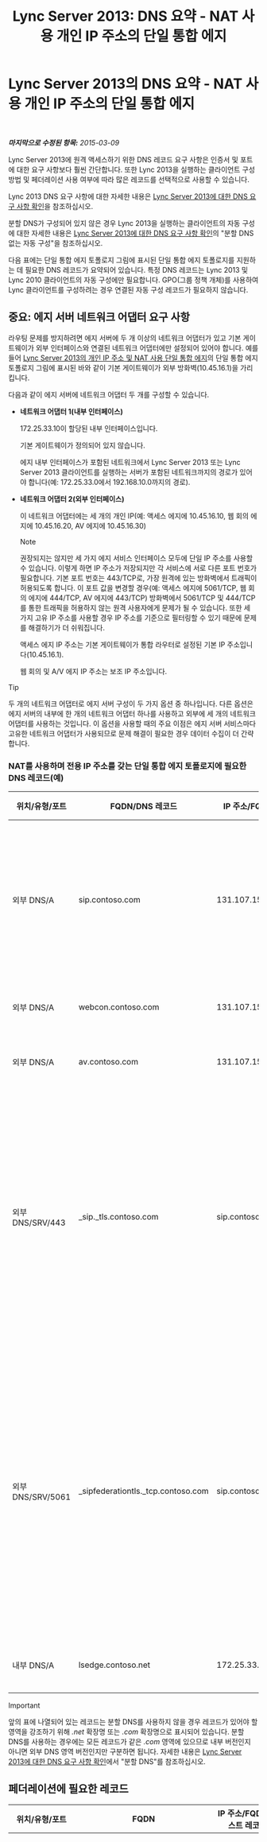 ﻿---
title: 'Lync Server 2013: DNS 요약 - NAT 사용 개인 IP 주소의 단일 통합 에지'
TOCTitle: DNS 요약 - NAT 사용 개인 IP 주소의 단일 통합 에지
ms:assetid: a7e5d792-f397-45e5-af85-20d0f4bf405f
ms:mtpsurl: https://technet.microsoft.com/ko-kr/library/Gg412787(v=OCS.15)
ms:contentKeyID: 49304641
ms.date: 08/24/2015
mtps_version: v=OCS.15
ms.translationtype: HT
---

# Lync Server 2013의 DNS 요약 - NAT 사용 개인 IP 주소의 단일 통합 에지

 

_**마지막으로 수정된 항목:** 2015-03-09_

Lync Server 2013에 원격 액세스하기 위한 DNS 레코드 요구 사항은 인증서 및 포트에 대한 요구 사항보다 훨씬 간단합니다. 또한 Lync 2013을 실행하는 클라이언트 구성 방법 및 페더레이션 사용 여부에 따라 많은 레코드를 선택적으로 사용할 수 있습니다.

Lync 2013 DNS 요구 사항에 대한 자세한 내용은 [Lync Server 2013에 대한 DNS 요구 사항 확인](lync-server-2013-determine-dns-requirements.md)을 참조하십시오.

분할 DNS가 구성되어 있지 않은 경우 Lync 2013을 실행하는 클라이언트의 자동 구성에 대한 자세한 내용은 [Lync Server 2013에 대한 DNS 요구 사항 확인](lync-server-2013-determine-dns-requirements.md)의 "분할 DNS 없는 자동 구성"을 참조하십시오.

다음 표에는 단일 통합 에지 토폴로지 그림에 표시된 단일 통합 에지 토폴로지를 지원하는 데 필요한 DNS 레코드가 요약되어 있습니다. 특정 DNS 레코드는 Lync 2013 및 Lync 2010 클라이언트의 자동 구성에만 필요합니다. GPO(그룹 정책 개체)를 사용하여 Lync 클라이언트를 구성하려는 경우 연결된 자동 구성 레코드가 필요하지 않습니다.

## 중요: 에지 서버 네트워크 어댑터 요구 사항

라우팅 문제를 방지하려면 에지 서버에 두 개 이상의 네트워크 어댑터가 있고 기본 게이트웨이가 외부 인터페이스와 연결된 네트워크 어댑터에만 설정되어 있어야 합니다. 예를 들어 [Lync Server 2013의 개인 IP 주소 및 NAT 사용 단일 통합 에지](lync-server-2013-single-consolidated-edge-with-private-ip-addresses-and-nat.md)의 단일 통합 에지 토폴로지 그림에 표시된 바와 같이 기본 게이트웨이가 외부 방화벽(10.45.16.1)을 가리킵니다.

다음과 같이 에지 서버에 네트워크 어댑터 두 개를 구성할 수 있습니다.

  - **네트워크 어댑터 1(내부 인터페이스)**
    
    172.25.33.10이 할당된 내부 인터페이스입니다.
    
    기본 게이트웨이가 정의되어 있지 않습니다.
    
    에지 내부 인터페이스가 포함된 네트워크에서 Lync Server 2013 또는 Lync Server 2013 클라이언트를 실행하는 서버가 포함된 네트워크까지의 경로가 있어야 합니다(예: 172.25.33.0에서 192.168.10.0까지의 경로).

  - **네트워크 어댑터 2(외부 인터페이스)**
    
    이 네트워크 어댑터에는 세 개의 개인 IP(예: 액세스 에지에 10.45.16.10, 웹 회의 에지에 10.45.16.20, AV 에지에 10.45.16.30)
    

    > [!NOTE]
    > 권장되지는 않지만 세 가지 에지 서비스 인터페이스 모두에 단일 IP 주소를 사용할 수 있습니다. 이렇게 하면 IP 주소가 저장되지만 각 서비스에 서로 다른 포트 번호가 필요합니다. 기본 포트 번호는 443/TCP로, 가장 원격에 있는 방화벽에서 트래픽이 허용되도록 합니다. 이 포트 값을 변경할 경우(예: 액세스 에지에 5061/TCP, 웹 회의 에지에 444/TCP, AV 에지에 443/TCP) 방화벽에서 5061/TCP 및 444/TCP를 통한 트래픽을 허용하지 않는 원격 사용자에게 문제가 될 수 있습니다. 또한 세 가지 고유 IP 주소를 사용할 경우 IP 주소를 기준으로 필터링할 수 있기 때문에 문제를 해결하기가 더 쉬워집니다.

    
    액세스 에지 IP 주소는 기본 게이트웨이가 통합 라우터로 설정된 기본 IP 주소입니다(10.45.16.1).
    
    웹 회의 및 A/V 에지 IP 주소는 보조 IP 주소입니다.


> [!TIP]
> 두 개의 네트워크 어댑터로 에지 서버 구성이 두 가지 옵션 중 하나입니다. 다른 옵션은 에지 서버의 내부에 한 개의 네트워크 어댑터 하나를 사용하고 외부에 세 개의 네트워크 어댑터를 사용하는 것입니다. 이 옵션을 사용할 때의 주요 이점은 에지 서버 서비스마다 고유한 네트워크 어댑터가 사용되므로 문제 해결이 필요한 경우 데이터 수집이 더 간략합니다.



### NAT를 사용하며 전용 IP 주소를 갖는 단일 통합 에지 토폴로지에 필요한 DNS 레코드(예)

<table>
<colgroup>
<col style="width: 25%" />
<col style="width: 25%" />
<col style="width: 25%" />
<col style="width: 25%" />
</colgroup>
<thead>
<tr class="header">
<th>위치/유형/포트</th>
<th>FQDN/DNS 레코드</th>
<th>IP 주소/FQDN</th>
<th>매핑 대상/설명</th>
</tr>
</thead>
<tbody>
<tr class="odd">
<td><p>외부 DNS/A</p></td>
<td><p>sip.contoso.com</p></td>
<td><p>131.107.155.10</p></td>
<td><p>액세스 에지 외부 인터페이스(Contoso). Lync를 사용하도록 설정된 사용자의 모든 SIP 도메인에 대해 필요한 만큼 반복하십시오.</p></td>
</tr>
<tr class="even">
<td><p>외부 DNS/A</p></td>
<td><p>webcon.contoso.com</p></td>
<td><p>131.107.155.20</p></td>
<td><p>웹 회의 에지 외부 인터페이스</p></td>
</tr>
<tr class="odd">
<td><p>외부 DNS/A</p></td>
<td><p>av.contoso.com</p></td>
<td><p>131.107.155.30</p></td>
<td><p>A/V 에지 외부 인터페이스</p></td>
</tr>
<tr class="even">
<td><p>외부 DNS/SRV/443</p></td>
<td><p>_sip._tls.contoso.com</p></td>
<td><p>sip.contoso.com</p></td>
<td><p>액세스 에지 외부 인터페이스. Lync 2013 및 Lync 2010 클라이언트가 외부적으로 작동하도록 자동 구성하는 데 필요합니다. Lync를 사용하도록 설정된 사용자의 모든 SIP 도메인에 대해 필요한 만큼 반복하십시오.</p></td>
</tr>
<tr class="odd">
<td><p>외부 DNS/SRV/5061</p></td>
<td><p>_sipfederationtls._tcp.contoso.com</p></td>
<td><p>sip.contoso.com</p></td>
<td><p>SIP 액세스 에지 외부 인터페이스. &quot;허용 SIP 도메인&quot;(이전 버전에서는 향상된 페더레이션이라고 함)이라는 페더레이션 파트너의 자동 DNS 검색에 필요합니다. Lync를 사용하도록 설정된 사용자의 모든 SIP 도메인에 대해 필요한 만큼 반복하십시오.</p></td>
</tr>
<tr class="even">
<td><p>내부 DNS/A</p></td>
<td><p>lsedge.contoso.net</p></td>
<td><p>172.25.33.10</p></td>
<td><p>통합 에지 내부 인터페이스</p></td>
</tr>
</tbody>
</table>



> [!IMPORTANT]
> 앞의 표에 나열되어 있는 레코드는 분할 DNS를 사용하지 않을 경우 레코드가 있어야 할 영역을 강조하기 위해 <EM>.net</EM> 확장명 또는 <EM>.com</EM> 확장명으로 표시되어 있습니다. 분할 DNS를 사용하는 경우에는 모든 레코드가 같은 <EM>.com</EM> 영역에 있으므로 내부 버전인지 아니면 외부 DNS 영역 버전인지만 구분하면 됩니다. 자세한 내용은 <A href="lync-server-2013-determine-dns-requirements.md">Lync Server 2013에 대한 DNS 요구 사항 확인</A>에서 "분할 DNS"를 참조하십시오.



## 페더레이션에 필요한 레코드


<table>
<colgroup>
<col style="width: 25%" />
<col style="width: 25%" />
<col style="width: 25%" />
<col style="width: 25%" />
</colgroup>
<thead>
<tr class="header">
<th>위치/유형/포트</th>
<th>FQDN</th>
<th>IP 주소/FQDN 호스트 레코드</th>
<th>매핑 대상/설명</th>
</tr>
</thead>
<tbody>
<tr class="odd">
<td><p>외부 DNS/SRV/5061</p></td>
<td><p>_sipfederationtls._tcp.contoso.com</p></td>
<td><p>sip.contoso.com</p></td>
<td><p>SIP 액세스 에지 외부 인터페이스. &quot;허용 SIP 도메인&quot;(이전 버전에서는 향상된 페더레이션이라고 함)이라는 잠재적인 페더레이션 파트너의 자동 DNS 검색에 필요합니다. Lync를 사용하도록 설정된 사용자의 모든 SIP 도메인에 대해 필요한 만큼 반복하십시오.</p>
<div class="alert">

> [!IMPORTANT]
> 이 SRV 레코드는 모바일 기능 및 푸시 알림 클리어링 하우스에 필요합니다.


</div></td>
</tr>
</tbody>
</table>


## DNS 요약 ? 공용 IM 연결


<table>
<colgroup>
<col style="width: 25%" />
<col style="width: 25%" />
<col style="width: 25%" />
<col style="width: 25%" />
</colgroup>
<thead>
<tr class="header">
<th>위치/유형/포트</th>
<th>FQDN/DNS 레코드</th>
<th>IP 주소/FQDN</th>
<th>매핑 대상/설명</th>
</tr>
</thead>
<tbody>
<tr class="odd">
<td><p>외부 DNS/A</p></td>
<td><p>sip.contoso.com</p></td>
<td><p>액세스 에지 서비스 인터페이스</p></td>
<td><p>액세스 에지 외부 인터페이스(Contoso). Lync를 사용하도록 설정된 사용자의 모든 SIP 도메인에 대해 필요한 만큼 반복하십시오.</p></td>
</tr>
</tbody>
</table>


## 확장 가능 메시징 및 현재 상태 프로토콜에 대한 DNS 요약


<table>
<colgroup>
<col style="width: 25%" />
<col style="width: 25%" />
<col style="width: 25%" />
<col style="width: 25%" />
</colgroup>
<thead>
<tr class="header">
<th>위치/유형/포트</th>
<th>FQDN</th>
<th>IP 주소/FQDN 호스트 레코드</th>
<th>매핑 대상/설명</th>
</tr>
</thead>
<tbody>
<tr class="odd">
<td><p>외부 DNS/SRV/5269</p></td>
<td><p>_xmpp-server._tcp.contoso.com</p></td>
<td><p>xmpp.contoso.com</p></td>
<td><p>액세스 에지 서비스 또는 에지 풀의 XMPP 프록시 외부 인터페이스입니다. Lync를 사용하도록 설정된 사용자의 모든 SIP 도메인에 대해 필요한 만큼 반복하십시오. 이 SIP 도메인에서는 전역 정책, 사용자가 위치한 곳의 사이트 정책, Lync를 사용하도록 설정된 사용자에게 적용되는 사용자 정책을 통해 외부 액세스 정책을 구성하여 XMPP 대화 상대와의 연락이 허용됩니다. 또한 허용되는 XMPP 도메인을 XMPP 페더레이션 파트너 정책에서 구성해야 합니다. 자세한 내용은 <strong>참고 항목</strong>의 항목을 참조하십시오.</p></td>
</tr>
<tr class="even">
<td><p>외부 DNS/A</p></td>
<td><p>xmpp.contoso.com(예)</p></td>
<td><p>XMPP 프록시를 호스트하는 proxy 에지 풀 또는 에지 서버에서 액세스 에지 서비스의 IP 주소</p></td>
<td><p>XMPP 프록시 서비스를 호스트하는 액세스 에지 서비스 또는 에지 풀을 가리킵니다. 일반적으로 사용자가 만드는 SRV 레코드는 이 호스트(A 또는 AAAA) 레코드를 가리킵니다.</p></td>
</tr>
</tbody>
</table>

